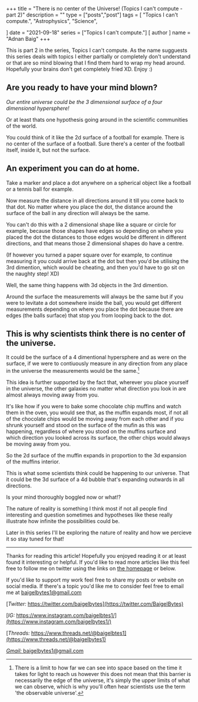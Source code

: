 +++
title = "There is no center of the Universe! (Topics I can't compute - part 2)"
description = ""
type = ["posts","post"]
tags = [
    "Topics I can't compute.",
    "Astrophysics",
    "Science",
    
]
date = "2021-09-18"
series = ["Topics I can't compute."]
[ author ]
  name = "Adnan Baig"
+++

This is part 2 in the series, Topics I can't compute. As the name sugguests this series deals with topics I either partially or completely don't understand or that are so mind blowing that I find them hard to wrap my head around. Hopefully your brains don't get completely fried XD. Enjoy :)



## Are you ready to have your mind blown?

*Our entire universe could be the 3 dimensional surface of a four dimensional hypersphere!*

Or at least thats one hypothesis going around in the scientific communities of the world.

You could think of it like the 2d surface of a football for example. There is no center of the surface of a football. Sure there's a center of the football itself, inside it, but not the surface.

## An experiment you can do at home.

Take a marker and place a dot anywhere on a spherical object like a football or a tennis ball for example.

Now measure the distance in all directions around it till you come back to that dot. No matter where you place the dot, the distance around the surface of the ball in any direction will always be the same.

You can't do this with a 2 dimensional shape like a square or circle for example, because those shapes have edges so depending on where you placed the dot the distances to those edges would be different in different directions, and that means those 2 dimensional shapes do have a centre.

(If however you turned a paper square over for example, to continue measuring it you could arrive back at the dot but then you'd be utilising the 3rd dimention, which would be cheating, and then you'd have to go sit on the naughty step! XD)


Well, the same thing happens with 3d objects in the 3rd dimention.

Around the surface the measurements will always be the same but if you were to levitate a dot somewhere inside the ball, you would get different measurements depending on where you place the dot because there are edges (the balls surface) that stop you from looping back to the dot.

## This is why scientists think there is no center of the universe.

It could be the surface of a 4 dimentional hypersphere and as were on the surface, if we were to contiuously measure in any direction from any place in the universe the measurements would be the same.[^1]

This idea is further supported by the fact that, wherever you place yourself in the universe, the other galaxies no matter what direction you look in are almost always moving away from you.

It's like how if you were to bake some chocolate chip muffins and watch them in the oven, you would see that, as the muffin expands most, if not all of the chocolate chips would be moving away from each other and if you shrunk yourself and stood on the surface of the mufin as this was happening, regardless of where you stood on the muffins surface and which direction you looked across its surface, the other chips would always be moving away from you.

So the 2d surface of the muffin expands in proportion to the 3d expansion of the muffins interior.

This is what some scientists think could be happening to our universe. That it could be the 3d surface of a 4d bubble that's expanding outwards in all directions.

Is your mind thoroughly boggled now or what!?

The nature of reality is something I think most if not all people find interesting and question sometimes and hypotheses like these really illustrate how infinite the possibilities could be.


Later in this series I'll be exploring the nature of reality and how we percieve it so stay tuned for that!




[^1]: There is a limit to how far we can see into space based on the time it takes for light to reach us however this does not mean that this barrier is necessarily the edge of the universe, it's simply the upper limits of what we can observe, which is why you'll often hear scientists use the term 'the observable universe'.








---


Thanks for reading this article! Hopefully you enjoyed reading it or at least found it interesting or helpful. If you'd like to read more articles like this feel free to follow me on twitter using the links on [the homepage](https://baigelbytes.netlify.app) or below.

If you'd like to support my work feel free to share my posts or website on social media. If there's a topic you'd like me to consider feel free to email me at baigelbytes1@gmail.com


[*Twitter:* https://twitter.com/baigelbytes](https://twitter.com/BaigelBytes)

[*IG:* https://www.instagram.com/baigelbtes1/](https://www.instagram.com/baigelbytes1/)

[*Threads:* https://www.threads.net/@baigelbtes1](https://www.threads.net/@baigelbytes1)

[*Gmail:* baigelbytes1@gmail.com](baigelbytes1@gmail.com)
